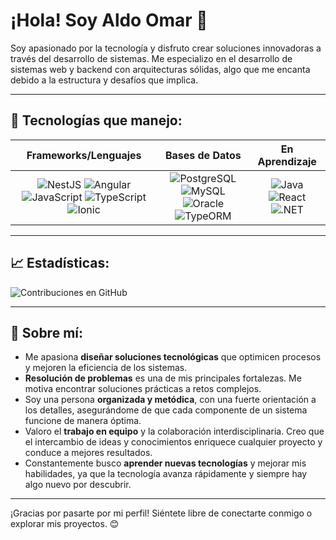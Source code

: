 # ¡Hola! Soy Aldo Omar 👋

Soy apasionado por la tecnología y disfruto crear soluciones innovadoras a través del desarrollo de sistemas. Me especializo en el desarrollo de sistemas web y backend con arquitecturas sólidas, algo que me encanta debido a la estructura y desafíos que implica.

---

## 🔧 Tecnologías que manejo:
| Frameworks/Lenguajes | Bases de Datos | En Aprendizaje |
| :------------------: | :-------------: | :------------: |
| ![NestJS](https://img.shields.io/badge/NestJS-E0234E?style=for-the-badge&logo=nestjs&logoColor=white) ![Angular](https://img.shields.io/badge/Angular-DD0031?style=for-the-badge&logo=angular&logoColor=white) ![JavaScript](https://img.shields.io/badge/JavaScript-F7DF1E?style=for-the-badge&logo=javascript&logoColor=black) ![TypeScript](https://img.shields.io/badge/TypeScript-007ACC?style=for-the-badge&logo=typescript&logoColor=white) ![Ionic](https://img.shields.io/badge/Ionic-3880FF?style=for-the-badge&logo=ionic&logoColor=white) | ![PostgreSQL](https://img.shields.io/badge/PostgreSQL-336791?style=for-the-badge&logo=postgresql&logoColor=white) ![MySQL](https://img.shields.io/badge/MySQL-4479A1?style=for-the-badge&logo=mysql&logoColor=white) ![Oracle](https://img.shields.io/badge/Oracle-F80000?style=for-the-badge&logo=oracle&logoColor=white) ![TypeORM](https://img.shields.io/badge/TypeORM-262627?style=for-the-badge&logo=typeorm&logoColor=white) | ![Java](https://img.shields.io/badge/Java-007396?style=for-the-badge&logo=java&logoColor=white) ![React](https://img.shields.io/badge/React-61DAFB?style=for-the-badge&logo=react&logoColor=black) ![.NET](https://img.shields.io/badge/.NET-512BD4?style=for-the-badge&logo=dotnet&logoColor=white) |

---

## 📈 Estadísticas:

![Contribuciones en GitHub](https://github-readme-streak-stats.herokuapp.com/?user=aldo-omar&theme=radical)

---

## 🌟 Sobre mí:
- Me apasiona **diseñar soluciones tecnológicas** que optimicen procesos y mejoren la eficiencia de los sistemas.
- **Resolución de problemas** es una de mis principales fortalezas. Me motiva encontrar soluciones prácticas a retos complejos.
- Soy una persona **organizada y metódica**, con una fuerte orientación a los detalles, asegurándome de que cada componente de un sistema funcione de manera óptima.
- Valoro el **trabajo en equipo** y la colaboración interdisciplinaria. Creo que el intercambio de ideas y conocimientos enriquece cualquier proyecto y conduce a mejores resultados.
- Constantemente busco **aprender nuevas tecnologías** y mejorar mis habilidades, ya que la tecnología avanza rápidamente y siempre hay algo nuevo por descubrir.

---

¡Gracias por pasarte por mi perfil! Siéntete libre de conectarte conmigo o explorar mis proyectos. 😊
